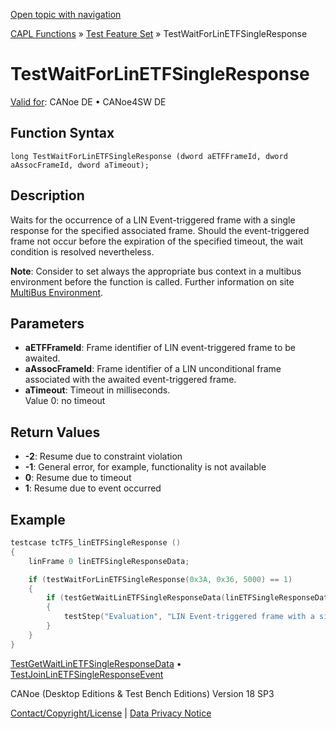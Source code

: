 [Open topic with navigation](../../../../../CANoeDEFamily.htm#Topics/CAPLFunctions/Test/Functions/CAPLfunctionTestWaitForLinEtfSingleResponse.md)

[CAPL Functions](../../CAPLfunctions.md) » [Test Feature Set](../CAPLfunctionsTFSOverview.md) » TestWaitForLinETFSingleResponse

# TestWaitForLinETFSingleResponse

[Valid for](../../../Shared/FeatureAvailability.md): CANoe DE • CANoe4SW DE

## Function Syntax

```
long TestWaitForLinETFSingleResponse (dword aETFFrameId, dword aAssocFrameId, dword aTimeout);
```

## Description

Waits for the occurrence of a LIN Event-triggered frame with a single response for the specified associated frame. Should the event-triggered frame not occur before the expiration of the specified timeout, the wait condition is resolved nevertheless.

**Note**: Consider to set always the appropriate bus context in a multibus environment before the function is called. Further information on site [MultiBus Environment](../../../Shared/CAPL/General/TestMultiBusEnvironment.md).

## Parameters

- **aETFFrameId**: Frame identifier of LIN event-triggered frame to be awaited.
- **aAssocFrameId**: Frame identifier of a LIN unconditional frame associated with the awaited event-triggered frame.
- **aTimeout**: Timeout in milliseconds.  
  Value 0: no timeout

## Return Values

- **-2**: Resume due to constraint violation
- **-1**: General error, for example, functionality is not available
- **0**: Resume due to timeout
- **1**: Resume due to event occurred

## Example

```c
testcase tcTFS_linETFSingleResponse ()
{
    linFrame 0 linETFSingleResponseData;

    if (testWaitForLinETFSingleResponse(0x3A, 0x36, 5000) == 1)
    {
        if (testGetWaitLinETFSingleResponseData(linETFSingleResponseData) == 0)
        {
            testStep("Evaluation", "LIN Event-triggered frame with a single response occurred for FrameId=0x%X", linETFSingleResponseData.ID);
        }
    }
}
```

[TestGetWaitLinETFSingleResponseData](CAPLfunctionTestGetWaitLinEtfSingleResponseData.md) • [TestJoinLinETFSingleResponseEvent](CAPLfunctionTestJoinLinEtfSingleResponseEvent.md)

CANoe (Desktop Editions & Test Bench Editions) Version 18 SP3

[Contact/Copyright/License](../../../Shared/ContactCopyrightLicense.md) | [Data Privacy Notice](https://www.vector.com/int/en/company/get-info/privacy-policy/)
